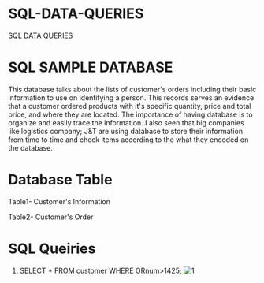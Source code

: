 # SQL-DATA-QUERIES
SQL DATA QUERIES
# SQL SAMPLE DATABASE
This database talks about the lists of customer's orders including their basic information to use on identifying a person. This records serves an evidence that a customer ordered products with it's specific quantity, price and total price, and where they are located. The importance of having database is to organize and easily trace the information. I also seen that big companies like logistics company; J&T are using database to store their information from time to time and check items according to the what they encoded on the database.
# Database Table

Table1- Customer's Information

Table2- Customer's Order

# SQL Queiries
1. SELECT * FROM customer WHERE ORnum>1425;
![1](https://user-images.githubusercontent.com/73306480/103623898-bc110f00-4f73-11eb-994b-e493d28f8a3c.png)
